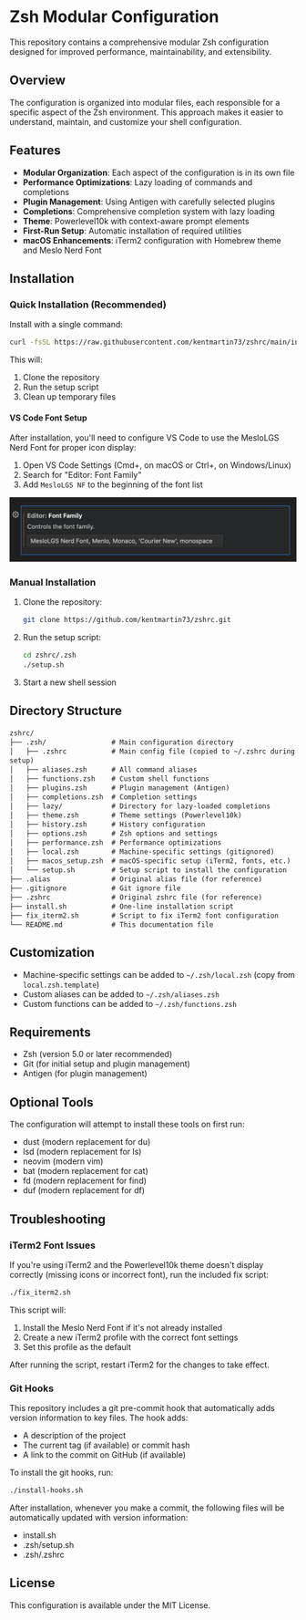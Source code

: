 # Zsh Modular Configuration

This repository contains a comprehensive modular Zsh configuration designed for improved performance, maintainability, and extensibility.

## Overview

The configuration is organized into modular files, each responsible for a specific aspect of the Zsh environment. This approach makes it easier to understand, maintain, and customize your shell configuration.

## Features

- **Modular Organization**: Each aspect of the configuration is in its own file
- **Performance Optimizations**: Lazy loading of commands and completions
- **Plugin Management**: Using Antigen with carefully selected plugins
- **Completions**: Comprehensive completion system with lazy loading
- **Theme**: Powerlevel10k with context-aware prompt elements
- **First-Run Setup**: Automatic installation of required utilities
- **macOS Enhancements**: iTerm2 configuration with Homebrew theme and Meslo Nerd Font

## Installation

### Quick Installation (Recommended)

Install with a single command:

```bash
curl -fsSL https://raw.githubusercontent.com/kentmartin73/zshrc/main/install.sh | bash
```

This will:
1. Clone the repository
2. Run the setup script
3. Clean up temporary files

#### VS Code Font Setup

After installation, you'll need to configure VS Code to use the MesloLGS Nerd Font for proper icon display:

1. Open VS Code Settings (Cmd+, on macOS or Ctrl+, on Windows/Linux)
2. Search for "Editor: Font Family"
3. Add `MesloLGS NF` to the beginning of the font list

![VS Code Font Setup](./images/vscode-font-setup.png)

### Manual Installation

1. Clone the repository:
   ```bash
   git clone https://github.com/kentmartin73/zshrc.git
   ```
2. Run the setup script:
   ```bash
   cd zshrc/.zsh
   ./setup.sh
   ```
3. Start a new shell session

## Directory Structure

```
zshrc/
├── .zsh/                # Main configuration directory
│   ├── .zshrc           # Main config file (copied to ~/.zshrc during setup)
│   ├── aliases.zsh      # All command aliases
│   ├── functions.zsh    # Custom shell functions
│   ├── plugins.zsh      # Plugin management (Antigen)
│   ├── completions.zsh  # Completion settings
│   ├── lazy/            # Directory for lazy-loaded completions
│   ├── theme.zsh        # Theme settings (Powerlevel10k)
│   ├── history.zsh      # History configuration
│   ├── options.zsh      # Zsh options and settings
│   ├── performance.zsh  # Performance optimizations
│   ├── local.zsh        # Machine-specific settings (gitignored)
│   ├── macos_setup.zsh  # macOS-specific setup (iTerm2, fonts, etc.)
│   └── setup.sh         # Setup script to install the configuration
├── .alias               # Original alias file (for reference)
├── .gitignore           # Git ignore file
├── .zshrc               # Original zshrc file (for reference)
├── install.sh           # One-line installation script
├── fix_iterm2.sh        # Script to fix iTerm2 font configuration
└── README.md            # This documentation file
```

## Customization

- Machine-specific settings can be added to `~/.zsh/local.zsh` (copy from `local.zsh.template`)
- Custom aliases can be added to `~/.zsh/aliases.zsh`
- Custom functions can be added to `~/.zsh/functions.zsh`

## Requirements

- Zsh (version 5.0 or later recommended)
- Git (for initial setup and plugin management)
- Antigen (for plugin management)

## Optional Tools

The configuration will attempt to install these tools on first run:

- dust (modern replacement for du)
- lsd (modern replacement for ls)
- neovim (modern vim)
- bat (modern replacement for cat)
- fd (modern replacement for find)
- duf (modern replacement for df)

## Troubleshooting

### iTerm2 Font Issues

If you're using iTerm2 and the Powerlevel10k theme doesn't display correctly (missing icons or incorrect font), run the included fix script:

```bash
./fix_iterm2.sh
```

This script will:
1. Install the Meslo Nerd Font if it's not already installed
2. Create a new iTerm2 profile with the correct font settings
3. Set this profile as the default

After running the script, restart iTerm2 for the changes to take effect.

### Git Hooks

This repository includes a git pre-commit hook that automatically adds version information to key files. The hook adds:
- A description of the project
- The current tag (if available) or commit hash
- A link to the commit on GitHub (if available)

To install the git hooks, run:

```bash
./install-hooks.sh
```

After installation, whenever you make a commit, the following files will be automatically updated with version information:
- install.sh
- .zsh/setup.sh
- .zsh/.zshrc

## License

This configuration is available under the MIT License.